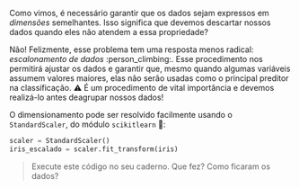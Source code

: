 Como vimos, é necessário garantir que os dados sejam expressos em _dimensões_ semelhantes. Isso significa que devemos descartar nossos dados quando eles não atendem a essa propriedade?

Não! Felizmente, esse problema tem uma resposta menos radical: _escalonamento de dados_ :person_climbing:. Esse procedimento nos permitirá ajustar os dados e garantir que, mesmo quando algumas variáveis assumem valores maiores, elas não serão usadas como o principal preditor na classificação. :warning: É um procedimento de vital importância e devemos realizá-lo antes deagrupar nossos dados!

O dimensionamento pode ser resolvido facilmente usando o `StandardScaler`, do módulo `scikitlearn` :tada::

```python
scaler = StandardScaler()
iris_escalado = scaler.fit_transform(iris)
```

> Execute este código no seu caderno. Que fez? Como ficaram os dados?

